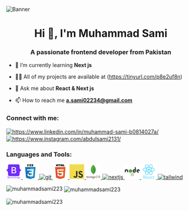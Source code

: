 ![Banner](https://github.com/MuhammadSami223/Muhammad-Sami/blob/8fe22c42074bca8f34e1c2ca8f0ede492a42e66d/banner2.png)
<h1 align="center">Hi 👋, I'm Muhammad Sami</h1>
<h3 align="center">A passionate frontend developer from Pakistan</h3>
<!-- <img align="right" alt="Coding" width="400" src="https://cdn.dribbble.com/users/116207..."/> -->
<!-- <p align="right"> <img src="https://encrypted-tbn0.gstatic.com/images?q=tbn:ANd9GcTNUvPwcjrYNWQG10Chtdy23kd9_dJTmL_M9w&s" alt="muhammadsami223" /> </p> -->

- 🌱 I’m currently learning **Next js**

- 👨‍💻 All of my projects are available at (https://tinyurl.com/p8e2uf8n)

- 💬 Ask me about **React & Next js**

- 📫 How to reach me **a.sami02234@gmail.com**

<h3 align="left">Connect with me:</h3>
<p align="left">
<a href="https://linkedin.com/in/https://www.linkedin.com/in/muhammad-sami-b0814027a/" target="blank"><img align="center" src="https://raw.githubusercontent.com/rahuldkjain/github-profile-readme-generator/master/src/images/icons/Social/linked-in-alt.svg" alt="https://www.linkedin.com/in/muhammad-sami-b0814027a/" height="30" width="40" /></a>
<a href="https://instagram.com/https://www.instagram.com/abdulsami2131/" target="blank"><img align="center" src="https://raw.githubusercontent.com/rahuldkjain/github-profile-readme-generator/master/src/images/icons/Social/instagram.svg" alt="https://www.instagram.com/abdulsami2131/" height="30" width="40" /></a>
</p>

<h3 align="left">Languages and Tools:</h3>
<p align="left"> <a href="https://getbootstrap.com" target="_blank" rel="noreferrer"> <img src="https://raw.githubusercontent.com/devicons/devicon/master/icons/bootstrap/bootstrap-plain-wordmark.svg" alt="bootstrap" width="40" height="40"/> </a> <a href="https://www.w3schools.com/css/" target="_blank" rel="noreferrer"> <img src="https://raw.githubusercontent.com/devicons/devicon/master/icons/css3/css3-original-wordmark.svg" alt="css3" width="40" height="40"/> </a> <a href="https://git-scm.com/" target="_blank" rel="noreferrer"> <img src="https://www.vectorlogo.zone/logos/git-scm/git-scm-icon.svg" alt="git" width="40" height="40"/> </a> <a href="https://www.w3.org/html/" target="_blank" rel="noreferrer"> <img src="https://raw.githubusercontent.com/devicons/devicon/master/icons/html5/html5-original-wordmark.svg" alt="html5" width="40" height="40"/> </a> <a href="https://developer.mozilla.org/en-US/docs/Web/JavaScript" target="_blank" rel="noreferrer"> <img src="https://raw.githubusercontent.com/devicons/devicon/master/icons/javascript/javascript-original.svg" alt="javascript" width="40" height="40"/> </a> <a href="https://www.mongodb.com/" target="_blank" rel="noreferrer"> <img src="https://raw.githubusercontent.com/devicons/devicon/master/icons/mongodb/mongodb-original-wordmark.svg" alt="mongodb" width="40" height="40"/> </a> <a href="https://nextjs.org/" target="_blank" rel="noreferrer"> <img src="https://cdn.worldvectorlogo.com/logos/nextjs-2.svg" alt="nextjs" width="40" height="40"/> </a> <a href="https://nodejs.org" target="_blank" rel="noreferrer"> <img src="https://raw.githubusercontent.com/devicons/devicon/master/icons/nodejs/nodejs-original-wordmark.svg" alt="nodejs" width="40" height="40"/> </a> <a href="https://reactjs.org/" target="_blank" rel="noreferrer"> <img src="https://raw.githubusercontent.com/devicons/devicon/master/icons/react/react-original-wordmark.svg" alt="react" width="40" height="40"/> </a> <a href="https://tailwindcss.com/" target="_blank" rel="noreferrer"> <img src="https://www.vectorlogo.zone/logos/tailwindcss/tailwindcss-icon.svg" alt="tailwind" width="40" height="40"/> </a> </p>

<p><img align="left" src="https://github-readme-stats.vercel.app/api/top-langs?username=muhammadsami223&show_icons=true&locale=en&layout=compact" alt="muhammadsami223" /></p>

<p>&nbsp;<img align="center" src="https://github-readme-stats.vercel.app/api?username=muhammadsami223&show_icons=true&locale=en" alt="muhammadsami223" /></p>

<p><img align="center" src="https://github-readme-streak-stats.herokuapp.com/?user=muhammadsami223&" alt="muhammadsami223" /></p>
